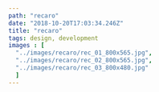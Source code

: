 ```yaml
---
path: "recaro"
date: "2018-10-20T17:03:34.246Z"
title: "recaro"
tags: design, development
images : [
  "../images/recaro/rec_01_800x565.jpg",
  "../images/recaro/rec_02_800x565.jpg",
  "../images/recaro/rec_03_800x480.jpg"
  ]
---
```

